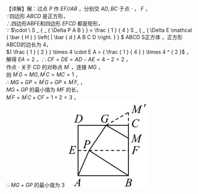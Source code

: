 【详解】解：过点 $P$ 作 $E F / / A B$ ，分别交 $A D , B C$ 于点 $\cdot$ ， $F$ ，  
∵四边形 $A B C D$ 是正方形，  
∴四边形ABFE和四边形 $E F C D$ 都是矩形，  
∵ $\cdot \ S _ { _ { \Delta P A B } } = \frac { 1 } { 4 } S _ { _ { \Delta E \mathcal { \bar { H } } \left\{ \| \bar { d } A B C D \right. } } $ ABCD S正方体 ，正方形 ABCD的边长为 4，  
${ \frac { 1 } { 2 } } \times 4 \cdot E A = { \frac { 1 } { 4 } } \times 4 ^ { 2 }$ ，  
解得 $E A = 2$ ，$\therefore C F = D E = A D - A E = 4 - 2 = 2$ ，  
作点 $\cdot$ 关于 $C D$ 的对称点 $M ^ { \prime }$ ，连接 $M G$ ，  
则 $M ^ { \prime } G = M G , M ^ { \prime } C = M C = 1$ ，  
$\therefore M G + G P = M ^ { \prime } G + G P \geq M ^ { \prime } F ,$ ，  
$M G + G P$ 的最小值为 $M F$ 的长，  
$M ^ { \prime } F = M ^ { \prime } C + C F = 1 + 2 = 3$ ，  
∴ $M G + G P$ 的最小值为 3
![](<../../qs_image_DB/专题2-1__将军饮马等8类常见最值问题（解析版）/9abb2bca4bd41723caf59e5086ec76f4eecf1f0c52aca4b138f12e6823b25eef.jpg>)
